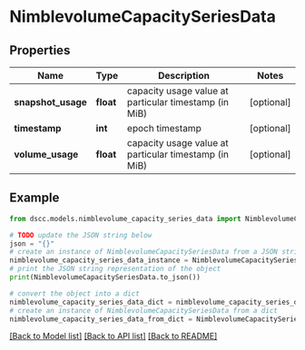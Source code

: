 # NimblevolumeCapacitySeriesData


## Properties

Name | Type | Description | Notes
------------ | ------------- | ------------- | -------------
**snapshot_usage** | **float** | capacity usage value at particular timestamp  (in MiB) | [optional] 
**timestamp** | **int** | epoch timestamp | [optional] 
**volume_usage** | **float** | capacity usage value at particular timestamp  (in MiB) | [optional] 

## Example

```python
from dscc.models.nimblevolume_capacity_series_data import NimblevolumeCapacitySeriesData

# TODO update the JSON string below
json = "{}"
# create an instance of NimblevolumeCapacitySeriesData from a JSON string
nimblevolume_capacity_series_data_instance = NimblevolumeCapacitySeriesData.from_json(json)
# print the JSON string representation of the object
print(NimblevolumeCapacitySeriesData.to_json())

# convert the object into a dict
nimblevolume_capacity_series_data_dict = nimblevolume_capacity_series_data_instance.to_dict()
# create an instance of NimblevolumeCapacitySeriesData from a dict
nimblevolume_capacity_series_data_from_dict = NimblevolumeCapacitySeriesData.from_dict(nimblevolume_capacity_series_data_dict)
```
[[Back to Model list]](../README.md#documentation-for-models) [[Back to API list]](../README.md#documentation-for-api-endpoints) [[Back to README]](../README.md)


